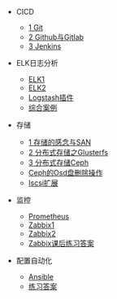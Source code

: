 
- CICD
  - [1 Git](1-git.md)
  - [2 Github与Gitlab](2-github与gitlab.md)
  - [3 Jenkins](3-jenkins.md)

- ELK日志分析
  - [ELK1](ELK1.md)
  - [ELK2](ELK2.md)
  - [Logstash插件](logstash插件.md)
  - [综合案例](综合案例.md)

- 存储
  - [1 存储的感念与SAN](1-存储的感念与SAN.md)
  - [2 分布式存储之Glusterfs](2-分布式存储之glusterfs.md)
  - [3 分布式存储Ceph](3-分布式存储Ceph.md)
  - [Ceph的Osd盘删除操作](ceph的osd盘删除操作.md)
  - [Iscsi扩展](iscsi扩展.md)

- 监控
  - [Prometheus](监控/prometheus.md)
  - [Zabbix1](监控/zabbix1.md)
  - [Zabbix2](监控/zabbix2.md)
  - [Zabbix课后练习答案](监控/zabbix课后练习答案.md)

- 配置自动化
  - [Ansible](配置自动化/ansible.md)
  - [练习答案](配置自动化/练习答案.md)
